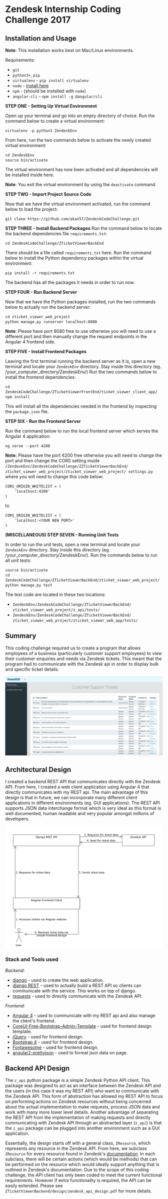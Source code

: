 # Zendesk Internship Coding Challenge 2017

## Installation and Usage
**Note**: This installation works best on Mac/Linux environments.

Requirements:

- `git`
- `python3+`, `pip`
- `virtualenv` - `pip install virtualenv`
- `node` - [install here](https://nodejs.org/en/)
- `npm` - (should be installed with `node`)
- `angular-cli` - `npm install -g @angular/cli`


**STEP ONE - Setting Up Virtual Environment**

Open up your terminal and go into an empty directory of choice. Run the command below to create a virtual environment:
```
virtualenv -p python3 ZendeskEnv
```

From here, run the two commands below to activate the newly created virtual environment:
```
cd ZendeskEnv
source bin/activate
```

The virtual environment has now been activated and all dependencies will be installed inside here.

**Note**: You exit the virtual environment by using the `deactivate` command.

**STEP TWO - Import Project Source Code**

Now that we have the virtual environment activated, run the command below to load the project:
```
git clone https://github.com/akan57/ZendeskCodeChallenge.git
```

**STEP THREE - Install Backend Packages**
Run the command below to locate the backend dependencies file `requirements.txt`:
```
cd ZendeskCodeChallenge/ZTicketViewerBackEnd
```

There should be a file called `requirements.txt` here. Run the command below to install the Python dependency packages within the virtual environment:
```
pip install -r requirements.txt
```

The backend has all the packages it needs in order to run now.

**STEP FOUR - Run Backend Server**

Now that we have the Python packages installed, run the two commands below to actually run the backend server:
```
cd zticket_viewer_web_project
python manage.py runserver localhost:8080
```
**Note**: Please have port 8080 free to use otherwise you will need to use a different port and then manually change the request endpoints in the Angular 4 frontend side.

**STEP FIVE - Install Frontend Packages**

Leaving the first terminal running the backend server as it is, open a new terminal and locate your `ZendeskEnv` directory. Stay inside this directory (eg. /your_computer_directory/ZendeskEnv/) Run the two commands below to install the frontend dependencies:
```
cd ZendeskCodeChallenge/ZTicketViewerFrontEnd/ticket_viewer_client_app/
npm install
```
This will install all the dependencies needed in the frontend by inspecting the `package.json` file.

**STEP SIX - Run the Frontend Server**

Run the command below to run the local frontend server which serves the Angular 4 application:
```
ng serve --port 4200
```
**Note:** Please have the port 4200 free otherwise you will need to change the port and then change the CORS setting inside `/ZendeskEnv/ZendeskCodeChallenge/ZZTicketViewerBackEnd/
zticket_viewer_web_project/zticket_viewer_web_project/
settings.py` where you will need to change this code below:
```
CORS_ORIGIN_WHITELIST = (
    'localhost:4200'
)
```
to
```
CORS_ORIGIN_WHITELIST = (
    'localhost:<YOUR NEW PORT>'
)
```

**(MISCELLANEOUS) STEP SEVEN - Running Unit Tests**

In order to run the unit tests, open a new terminal and locate your `ZendeskEnv` directory. Stay inside this directory (eg. /your_computer_directory/ZendeskEnv/). Run the commands below to run all unit tests:
```
source bin/activate
cd ZendeskCodeChallenge/ZTicketViewerBackEnd/zticket_viewer_web_project/
python manage.py test
```

The test code are located in these two locations:
- `ZendeskEnv/ZendeskCodeChallenge/ZTicketViewerBackEnd/
zticket_viewer_web_project/z_api/tests/`
- `ZendeskEnv/ZendeskCodeChallenge/ZTicketViewerBackEnd/
zticket_viewer_web_project/zticket_viewer_web_app/tests/`


## Summary
This coding challenge required us to create a program that allows employees of a business (particularly customer support employees) to view their customer enquiries and needs via Zendesk tickets. This meant that the program had to communicate with the Zendesk api in order to display
bulk and specific ticket details.

![alt text](images/home.png)

## Architectural Design
I created a backend REST API that communicates directly with the Zendesk API. From here, I created a web client application using Angular 4 that directly communicates with my REST api. The main advantage of this design is that in future, we can incorporate many different client applications in different environments (eg. GUI applications). The REST API supports JSON data interchange format which is very ideal as this format is well documented, human readable and very popular amongst millions of developers.

![alt text](ZTicketViewerBackEnd/design/architectural_design.png)

### Stack and Tools used
*Backend:*
- [django](https://www.djangoproject.com/) - used to create the web application.
- [django REST](http://www.django-rest-framework.org/) - used to actually build a REST API so clients can communicate with the service. This works on top of django.
- [requests](http://docs.python-requests.org/en/master/) - used to directly communicate with the Zendesk API.

*Frontend:*
- [Angular 4](https://angular.io/) - used to communicate with my REST api and also manage the client's frontend.
- [CoreUI-Free-Bootstrap-Admin-Template](https://github.com/mrholek/CoreUI-Free-Bootstrap-Admin-Template) - used for frontend design template.
- [jQuery](https://jquery.com/) - used for frontend design.
- [Bootstrap 4](https://v4-alpha.getbootstrap.com/) - used for frontend design.
- [Fontawesome](http://fontawesome.io/) - used for frontend design.
- [angular2-prettyjson](https://www.npmjs.com/package/angular2-prettyjson) - used to format json data on page.

## Backend API Design
The `z_api` python package is a simple Zendesk Python API client. This package was designed to
act as an interface between the Zendesk API and the users (in this case it was my REST API) who want to communicate with the Zendesk API. This form of abstraction has allowed my REST API to focus on performing actions on Zendesk resources without being concerned about the actual implementation to make requests, process JSON data and work with many more lower level details. Another advantage of separating the REST
API from the implementation of making requests and directly communicating with Zendesk API through an abstracted layer (`z_api`) is that the `z_api` package can be plugged into another environment such as a GUI application.

Essentially, the design starts off with a general class, `ZResource`, which represents any resource in the Zendesk API. From here, we subclass `ZResource` for every resource found in Zendesk's [documentation](https://developer.zendesk.com/rest_api/docs/core/introduction). In each subclass, there will be
certain actions (which would be methods) that can be performed on the resource which would ideally support anything that is outlined in Zendesk's documentation. Due to the scope of this coding challenge, the API client has only been coded to meet the current functional requirements. However if extra functionality is required, the API can be easily extended. Please see `ZTicketViewerBackend/design/zendesk_api_design.pdf` for more details.
